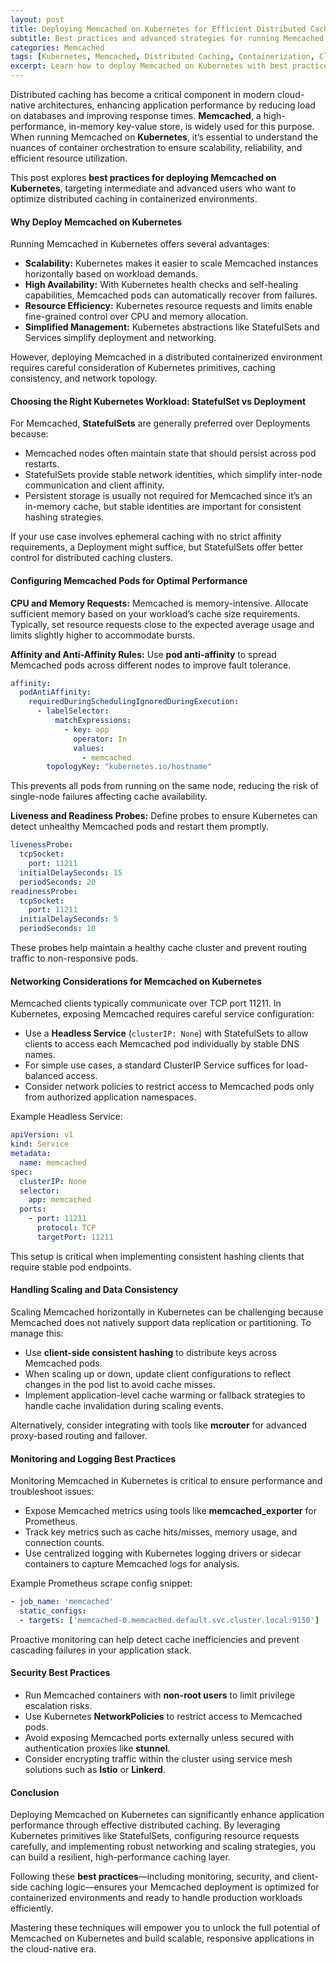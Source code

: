 ```yaml
---
layout: post
title: Deploying Memcached on Kubernetes for Efficient Distributed Caching in Containers
subtitle: Best practices and advanced strategies for running Memcached on Kubernetes clusters to optimize distributed caching performance
categories: Memcached
tags: [Kubernetes, Memcached, Distributed Caching, Containerization, Cloud Native, Caching Strategies, DevOps, Performance Optimization]
excerpt: Learn how to deploy Memcached on Kubernetes with best practices tailored for intermediate and advanced users. Optimize your distributed caching in containerized environments for reliability and performance.
---
```

Distributed caching has become a critical component in modern cloud-native architectures, enhancing application performance by reducing load on databases and improving response times. **Memcached**, a high-performance, in-memory key-value store, is widely used for this purpose. When running Memcached on **Kubernetes**, it’s essential to understand the nuances of container orchestration to ensure scalability, reliability, and efficient resource utilization.

This post explores **best practices for deploying Memcached on Kubernetes**, targeting intermediate and advanced users who want to optimize distributed caching in containerized environments.

#### Why Deploy Memcached on Kubernetes

Running Memcached in Kubernetes offers several advantages:

- **Scalability:** Kubernetes makes it easier to scale Memcached instances horizontally based on workload demands.
- **High Availability:** With Kubernetes health checks and self-healing capabilities, Memcached pods can automatically recover from failures.
- **Resource Efficiency:** Kubernetes resource requests and limits enable fine-grained control over CPU and memory allocation.
- **Simplified Management:** Kubernetes abstractions like StatefulSets and Services simplify deployment and networking.

However, deploying Memcached in a distributed containerized environment requires careful consideration of Kubernetes primitives, caching consistency, and network topology.

#### Choosing the Right Kubernetes Workload: StatefulSet vs Deployment

For Memcached, **StatefulSets** are generally preferred over Deployments because:

- Memcached nodes often maintain state that should persist across pod restarts.
- StatefulSets provide stable network identities, which simplify inter-node communication and client affinity.
- Persistent storage is usually not required for Memcached since it’s an in-memory cache, but stable identities are important for consistent hashing strategies.

If your use case involves ephemeral caching with no strict affinity requirements, a Deployment might suffice, but StatefulSets offer better control for distributed caching clusters.

#### Configuring Memcached Pods for Optimal Performance

**CPU and Memory Requests:** Memcached is memory-intensive. Allocate sufficient memory based on your workload’s cache size requirements. Typically, set resource requests close to the expected average usage and limits slightly higher to accommodate bursts.

**Affinity and Anti-Affinity Rules:** Use **pod anti-affinity** to spread Memcached pods across different nodes to improve fault tolerance.

```yaml
affinity:
  podAntiAffinity:
    requiredDuringSchedulingIgnoredDuringExecution:
      - labelSelector:
          matchExpressions:
            - key: app
              operator: In
              values:
                - memcached
        topologyKey: "kubernetes.io/hostname"
```

This prevents all pods from running on the same node, reducing the risk of single-node failures affecting cache availability.

**Liveness and Readiness Probes:** Define probes to ensure Kubernetes can detect unhealthy Memcached pods and restart them promptly.

```yaml
livenessProbe:
  tcpSocket:
    port: 11211
  initialDelaySeconds: 15
  periodSeconds: 20
readinessProbe:
  tcpSocket:
    port: 11211
  initialDelaySeconds: 5
  periodSeconds: 10
```

These probes help maintain a healthy cache cluster and prevent routing traffic to non-responsive pods.

#### Networking Considerations for Memcached on Kubernetes

Memcached clients typically communicate over TCP port 11211. In Kubernetes, exposing Memcached requires careful service configuration:

- Use a **Headless Service** (`clusterIP: None`) with StatefulSets to allow clients to access each Memcached pod individually by stable DNS names.
- For simple use cases, a standard ClusterIP Service suffices for load-balanced access.
- Consider network policies to restrict access to Memcached pods only from authorized application namespaces.

Example Headless Service:

```yaml
apiVersion: v1
kind: Service
metadata:
  name: memcached
spec:
  clusterIP: None
  selector:
    app: memcached
  ports:
    - port: 11211
      protocol: TCP
      targetPort: 11211
```

This setup is critical when implementing consistent hashing clients that require stable pod endpoints.

#### Handling Scaling and Data Consistency

Scaling Memcached horizontally in Kubernetes can be challenging because Memcached does not natively support data replication or partitioning. To manage this:

- Use **client-side consistent hashing** to distribute keys across Memcached pods.
- When scaling up or down, update client configurations to reflect changes in the pod list to avoid cache misses.
- Implement application-level cache warming or fallback strategies to handle cache invalidation during scaling events.

Alternatively, consider integrating with tools like **mcrouter** for advanced proxy-based routing and failover.

#### Monitoring and Logging Best Practices

Monitoring Memcached in Kubernetes is critical to ensure performance and troubleshoot issues:

- Expose Memcached metrics using tools like **memcached_exporter** for Prometheus.
- Track key metrics such as cache hits/misses, memory usage, and connection counts.
- Use centralized logging with Kubernetes logging drivers or sidecar containers to capture Memcached logs for analysis.

Example Prometheus scrape config snippet:

```yaml
- job_name: 'memcached'
  static_configs:
  - targets: ['memcached-0.memcached.default.svc.cluster.local:9150']
```

Proactive monitoring can help detect cache inefficiencies and prevent cascading failures in your application stack.

#### Security Best Practices

- Run Memcached containers with **non-root users** to limit privilege escalation risks.
- Use Kubernetes **NetworkPolicies** to restrict access to Memcached pods.
- Avoid exposing Memcached ports externally unless secured with authentication proxies like **stunnel**.
- Consider encrypting traffic within the cluster using service mesh solutions such as **Istio** or **Linkerd**.

#### Conclusion

Deploying Memcached on Kubernetes can significantly enhance application performance through effective distributed caching. By leveraging Kubernetes primitives like StatefulSets, configuring resource requests carefully, and implementing robust networking and scaling strategies, you can build a resilient, high-performance caching layer.

Following these **best practices**—including monitoring, security, and client-side caching logic—ensures your Memcached deployment is optimized for containerized environments and ready to handle production workloads efficiently.

Mastering these techniques will empower you to unlock the full potential of Memcached on Kubernetes and build scalable, responsive applications in the cloud-native era.
